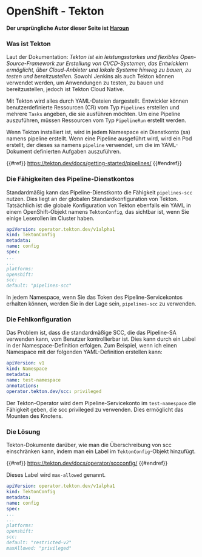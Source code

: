 # OpenShift - Tekton

**Der ursprüngliche Autor dieser Seite ist** [**Haroun**](https://www.linkedin.com/in/haroun-al-mounayar-571830211)

### Was ist Tekton

Laut der Dokumentation: _Tekton ist ein leistungsstarkes und flexibles Open-Source-Framework zur Erstellung von CI/CD-Systemen, das Entwicklern ermöglicht, über Cloud-Anbieter und lokale Systeme hinweg zu bauen, zu testen und bereitzustellen._ Sowohl Jenkins als auch Tekton können verwendet werden, um Anwendungen zu testen, zu bauen und bereitzustellen, jedoch ist Tekton Cloud Native.&#x20;

Mit Tekton wird alles durch YAML-Dateien dargestellt. Entwickler können benutzerdefinierte Ressourcen (CR) vom Typ `Pipelines` erstellen und mehrere `Tasks` angeben, die sie ausführen möchten. Um eine Pipeline auszuführen, müssen Ressourcen vom Typ `PipelineRun` erstellt werden.

Wenn Tekton installiert ist, wird in jedem Namespace ein Dienstkonto (sa) namens pipeline erstellt. Wenn eine Pipeline ausgeführt wird, wird ein Pod erstellt, der dieses sa namens `pipeline` verwendet, um die im YAML-Dokument definierten Aufgaben auszuführen.

{{#ref}}
https://tekton.dev/docs/getting-started/pipelines/
{{#endref}}

### Die Fähigkeiten des Pipeline-Dienstkontos

Standardmäßig kann das Pipeline-Dienstkonto die Fähigkeit `pipelines-scc` nutzen. Dies liegt an der globalen Standardkonfiguration von Tekton. Tatsächlich ist die globale Konfiguration von Tekton ebenfalls ein YAML in einem OpenShift-Objekt namens `TektonConfig`, das sichtbar ist, wenn Sie einige Leserollen im Cluster haben.
```yaml
apiVersion: operator.tekton.dev/v1alpha1
kind: TektonConfig
metadata:
name: config
spec:
...
...
platforms:
openshift:
scc:
default: "pipelines-scc"
```
In jedem Namespace, wenn Sie das Token des Pipeline-Servicekontos erhalten können, werden Sie in der Lage sein, `pipelines-scc` zu verwenden.

### Die Fehlkonfiguration

Das Problem ist, dass die standardmäßige SCC, die das Pipeline-SA verwenden kann, vom Benutzer kontrollierbar ist. Dies kann durch ein Label in der Namespace-Definition erfolgen. Zum Beispiel, wenn ich einen Namespace mit der folgenden YAML-Definition erstellen kann:
```yaml
apiVersion: v1
kind: Namespace
metadata:
name: test-namespace
annotations:
operator.tekton.dev/scc: privileged
```
Der Tekton-Operator wird dem Pipeline-Servicekonto im `test-namespace` die Fähigkeit geben, die scc privileged zu verwenden. Dies ermöglicht das Mounten des Knotens.

### Die Lösung

Tekton-Dokumente darüber, wie man die Überschreibung von scc einschränken kann, indem man ein Label im `TektonConfig`-Objekt hinzufügt.

{{#ref}}
https://tekton.dev/docs/operator/sccconfig/
{{#endref}}

Dieses Label wird `max-allowed` genannt.
```yaml
apiVersion: operator.tekton.dev/v1alpha1
kind: TektonConfig
metadata:
name: config
spec:
...
...
platforms:
openshift:
scc:
default: "restricted-v2"
maxAllowed: "privileged"
```


